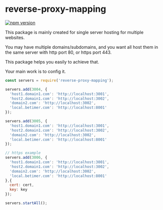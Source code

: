 # reverse-proxy-mapping
[![npm version](https://img.shields.io/npm/v/reverse-proxy-mapping.svg)](https://www.npmjs.com/package/reverse-proxy-mapping)

This package is mainly created for single server hosting for multiple websites.

You may have multiple domains/subdomains, and you want all host them in the same server with http port 80, or https port 443.

This package helps you easily to achieve that.

Your main work is to config it.

```javascript
const servers = require('reverse-proxy-mapping');

servers.add(3004, {
  'host1.domain1.com': 'http://localhost:3001',
  'host2.domain1.com': 'http://localhost:3002',
  'domain2.com': 'http://localhost:3002',
  'local.betimer.com': 'http://localhost:8001'
});

servers.add(3005, {
  'host1.domain1.com': 'http://localhost:3001',
  'host2.domain1.com': 'http://localhost:3002',
  'domain2.com': 'http://localhost:3002',
  'local.betimer.com': 'http://localhost:8001'
});

// https example
servers.add(3006, {
  'host1.domain1.com': 'http://localhost:3001',
  'host2.domain1.com': 'http://localhost:3002',
  'domain2.com': 'http://localhost:3002',
  'local.betimer.com': 'http://localhost:8001'
},{
  cert: cert,
  key: key
});

servers.startAll();

```